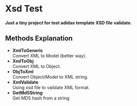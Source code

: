 # Xsd Test
#### Just a tiny project for test adidas template XSD file validate.

## Methods Explanation
- **XmlToGeneric**   
Convert XML to Model (better way).
- **XmlToObj**   
Convert XML to Object.
- **ObjToXml**   
Convert Object/Model to XML string.
- **XmlValidate**   
Using xsd file to vaildate XML format.
- **GetMd5String**   
Get MD5 hash from a string
